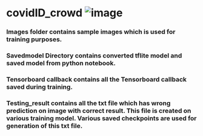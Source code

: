 # covidID_crowd  ![image](https://user-images.githubusercontent.com/11790686/84209024-e9432080-aa69-11ea-966d-fd39f88394f8.png)

### Images folder contains sample images which is used for training purposes.

### Savedmodel Directory contains converted tflite model and saved model from python notebook.

### Tensorboard callback contains all the Tensorboard callback saved during training.

### Testing_result contains all the txt file which has wrong prediction on image with correct result. This file is created on various training model. Various saved checkpoints are used for generation of this txt file.
